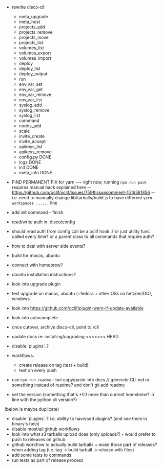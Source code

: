- rewrite disco-cli

  - meta_upgrade
  - meta_host
  - projects_add
  - projects_remove
  - projects_move
  - projects_list
  - volumes_list
  - volumes_export
  - volumes_import
  - deploy
  - deploy_list
  - deploy_output
  - run
  - env_var_set
  - env_var_get
  - env_var_remove
  - env_var_list
  - syslog_add
  - syslog_remove
  - syslog_list
  - command
  - nodes_add
  - scale
  - invite_create
  - invite_accept
  - apikeys_list
  - apikeys_remove
  - config.py DONE
  - logs DONE
  - init DONE
  - meta_info DONE

- FIND PERMANENT FIX for yarn --- right now, running `npm run pack` requires manual hack explained here -- https://github.com/oclif/oclif/issues/759#issuecomment-1516581856 -- i.e. need to manually change lib/tarballs/build.js to have different `yarn workspaces ......` line
- add init command - finish
- read/write auth in .disco/config
- should read auth from config call be a oclif hook..? or just utility func called every time? or a parent class to all commands that require auth?
- how to deal with server side events?
- build for macos, ubuntu
- connect with homebrew?
- ubuntu installation instructions?
- look into upgrade plugin
- test upgrade on macos, ubuntu (+fedora + other OSs on hetzner/DO), windows
- look into https://github.com/oclif/plugin-warn-if-update-available
- look into autocomplete
- once cutover, archive disco-cli, point to /cli
- update docs re: installing/upgrading
  <<<<<<< HEAD
- disable 'plugins'..?
- workflows:
  - create release on tag (test + build)
  - test on every push
- use `npm run readme` - but copy/paste into docs // generate CLI.md or something instead of readme? and don't git add readme
- set the version (something that's +0.1 more than current homebrew? in line with the python cli version?)

(below is maybe duplicate)

- disable 'plugins'..? i.e. ability to have/add plugins? (and see them in binary's help)
- disable most/all github workflows
- look into what s3 tarballs upload does (only uploads?) - would prefer to push to releases on github
- github workflow to actually build tarballs + make those part of releases? when adding tag (i.e. tag -> build tarball -> release with files)
- add some tests to commands
- run tests as part of release process
